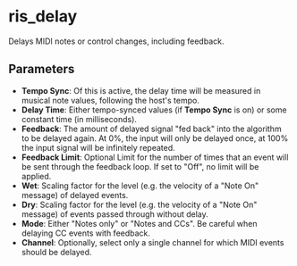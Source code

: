 # ris_delay

Delays MIDI notes or control changes, including feedback.

## Parameters

- **Tempo Sync**:
  Of this is active, the delay time will be measured in musical note values, following the host's
  tempo.
- **Delay Time**:
  Either tempo-synced values (if **Tempo Sync** is on) or some constant time (in milliseconds).
- **Feedback**:
  The amount of delayed signal "fed back" into the algorithm to be delayed again. At 0%, the input
  will only be delayed once, at 100% the input signal will be infinitely repeated.
- **Feedback Limit**:
  Optional Limit for the number of times that an event will be sent through the feedback loop.
  If set to "Off", no limit will be applied.
- **Wet**:
  Scaling factor for the level (e.g. the velocity of a "Note On" message) of delayed events.
- **Dry**:
  Scaling factor for the level (e.g. the velocity of a "Note On" message) of events passed through
  without delay.
- **Mode**:
  Either "Notes only" or "Notes and CCs". Be careful when delaying CC events with feedback.
- **Channel**:
  Optionally, select only a single channel for which MIDI events should be delayed.
